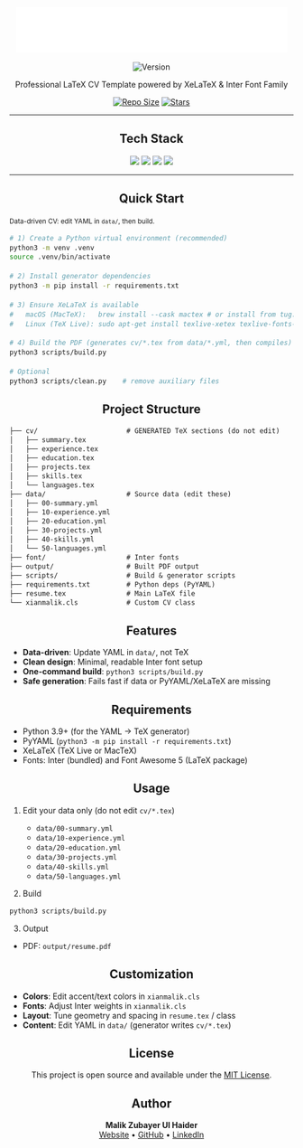 <p align="center">
  <img src="./logo.png" />
</p>

<p align="center">
    <img alt="Version" src="https://img.shields.io/badge/Version-2.0.0-pink?style=for-the-badge&labelColor=302D41&logo=git&logoColor=D9E0EE">
</p>
<p align="center">
    Professional LaTeX CV Template powered by XeLaTeX & Inter Font Family
</p>

<p align="center">
    <!-- <a href="https://github.com/xianmalik/xianmalik_resume/issues">
        <img alt="Issues" src="https://img.shields.io/github/issues/xianmalik/xianmalik_resume?style=for-the-badge&logo=bilibili&color=F5E0DC&logoColor=D9E0EE&labelColor=302D41"></a> -->
    <a href="https://github.com/xianmalik/xianmalik_resume">
        <img alt="Repo Size" src="https://img.shields.io/github/repo-size/xianmalik/xianmalik_resume?color=%23DDB6F2&label=SIZE&logo=square&style=for-the-badge&logoColor=D9E0EE&labelColor=302D41"/></a>
    <a href="https://github.com/xianmalik/xianmalik_resume/stargazers">
        <img alt="Stars" src="https://img.shields.io/github/stars/xianmalik/xianmalik_resume?style=for-the-badge&logo=starship&color=C9CBFF&logoColor=D9E0EE&labelColor=302D41"></a>
</p>

<hr />

<p align="center">
    <h2 align="center">Tech Stack</h2>
</p>

<p align="center">
    <a href="https://www.latex-project.org/"><img src="https://img.shields.io/badge/LaTeX-302D41?style=for-the-badge&logo=latex&logoColor=008080" /></a>
    <a href="https://tug.org/xetex/"><img src="https://img.shields.io/badge/XeLaTeX-302D41.svg?logo=latex&logoColor=white&style=for-the-badge" /></a>
    <a href="https://rsms.me/inter/"><img src="https://img.shields.io/badge/Inter_Font-302D41?logo=googlefonts&logoColor=4285F4&style=for-the-badge" /></a>
    <a href="https://fontawesome.com/"><img src="https://img.shields.io/badge/Font_Awesome-302D41?logo=fontawesome&logoColor=528DD7&style=for-the-badge"/></a>
</p>

<hr />

<p align="center">
    <h2 align="center">Quick Start</h2>
    <small>Data-driven CV: edit YAML in <code>data/</code>, then build.</small>
</p>

```bash
# 1) Create a Python virtual environment (recommended)
python3 -m venv .venv
source .venv/bin/activate

# 2) Install generator dependencies
python3 -m pip install -r requirements.txt

# 3) Ensure XeLaTeX is available
#   macOS (MacTeX):   brew install --cask mactex # or install from tug.org
#   Linux (TeX Live): sudo apt-get install texlive-xetex texlive-fonts-recommended

# 4) Build the PDF (generates cv/*.tex from data/*.yml, then compiles)
python3 scripts/build.py

# Optional
python3 scripts/clean.py    # remove auxiliary files
```

<p align="center">
    <h2 align="center">Project Structure</h2>
</p>

```
├── cv/                      # GENERATED TeX sections (do not edit)
│   ├── summary.tex
│   ├── experience.tex
│   ├── education.tex
│   ├── projects.tex
│   ├── skills.tex
│   └── languages.tex
├── data/                    # Source data (edit these)
│   ├── 00-summary.yml
│   ├── 10-experience.yml
│   ├── 20-education.yml
│   ├── 30-projects.yml
│   ├── 40-skills.yml
│   └── 50-languages.yml
├── font/                    # Inter fonts
├── output/                  # Built PDF output
├── scripts/                 # Build & generator scripts
├── requirements.txt         # Python deps (PyYAML)
├── resume.tex               # Main LaTeX file
└── xianmalik.cls            # Custom CV class
```

<p align="center">
    <h2 align="center">Features</h2>
</p>

- **Data-driven**: Update YAML in `data/`, not TeX
- **Clean design**: Minimal, readable Inter font setup
- **One-command build**: `python3 scripts/build.py`
- **Safe generation**: Fails fast if data or PyYAML/XeLaTeX are missing

<p align="center">
    <h2 align="center">Requirements</h2>
</p>

- Python 3.9+ (for the YAML → TeX generator)
- PyYAML (`python3 -m pip install -r requirements.txt`)
- XeLaTeX (TeX Live or MacTeX)
- Fonts: Inter (bundled) and Font Awesome 5 (LaTeX package)

<p align="center">
    <h2 align="center">Usage</h2>
</p>

1) Edit your data only (do not edit `cv/*.tex`)
   - `data/00-summary.yml`
   - `data/10-experience.yml`
   - `data/20-education.yml`
   - `data/30-projects.yml`
   - `data/40-skills.yml`
   - `data/50-languages.yml`

2) Build
```bash
python3 scripts/build.py
```

3) Output
- PDF: `output/resume.pdf`

<p align="center">
    <h2 align="center">Customization</h2>
</p>

- **Colors**: Edit accent/text colors in `xianmalik.cls`
- **Fonts**: Adjust Inter weights in `xianmalik.cls`
- **Layout**: Tune geometry and spacing in `resume.tex` / class
- **Content**: Edit YAML in `data/` (generator writes `cv/*.tex`)

<p align="center">
    <h2 align="center">License</h2>
</p>

<p align="center">
This project is open source and available under the <a href="LICENSE">MIT License</a>.
</p>

<p align="center">
    <h2 align="center">Author</h2>
</p>

<p align="center">
    <strong>Malik Zubayer Ul Haider</strong><br>
    <a href="https://xianmalik.com">Website</a> •
    <a href="https://github.com/xianmalik">GitHub</a> •
    <a href="https://linkedin.com/in/xianmalik">LinkedIn</a>
</p>